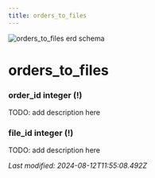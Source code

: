 ```yaml
---
title: orders_to_files
---
```


![orders_to_files erd schema](/img/schema/orders_to_files.svg)


#  orders_to_files

### order_id integer (!)
TODO: add description here

### file_id integer (!)
TODO: add description here


_Last modified: 2024-08-12T11:55:08.492Z_
